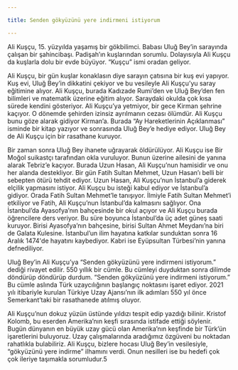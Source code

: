 ```yaml
---

title: Senden gökyüzünü yere indirmeni istiyorum

---
```

Ali Kuşçu, 15. yüzyılda yaşamış bir gökbilimci. Babası Uluğ Bey’in sarayında çalışan bir şahincibaşı. Padişah’ın kuşlarından sorumlu. Dolayısıyla Ali Kuşçu da kuşlarla dolu bir evde büyüyor. “Kuşçu” ismi oradan geliyor.

Ali Kuşçu, bir gün kuşlar konaklasın diye sarayın çatısına bir kuş evi yapıyor. Kuş evi, Uluğ Bey’in dikkatini çekiyor ve bu vesileyle Ali Kuşçu’yu saray eğitimine alıyor. Ali Kuşçu, burada Kadızade Rumi’den ve Uluğ Bey’den fen bilimleri ve matematik üzerine eğitim alıyor. Saraydaki okulda çok kısa sürede kendini gösteriyor. Ali Kuşçu’ya yetmiyor, bir gece Kirman şehrine kaçıyor. O dönemde şehirden izinsiz ayrılmanın cezası ölümdür. Ali Kuşçu bunu göze alarak gidiyor Kirman’a. Burada “Ay Hareketlerinin Açıklanması” isminde bir kitap yazıyor ve sonrasında Uluğ Bey’e hediye ediyor. Uluğ Bey de Ali Kuşçu için bir rasathane kuruyor.

Bir zaman sonra Uluğ Bey ihanete uğrayarak öldürülüyor. Ali Kuşçu ise Bir Moğol suikastçı tarafından okla vuruluyor. Bunun üzerine ailesini de yanına alarak Tebriz’e kaçıyor. Burada Uzun Hasan, Ali Kuşçu’nun hamisidir ve onu her alanda destekliyor. Bir gün Fatih Sultan Mehmet, Uzun Hasan’ı belli bir sebepten ötürü tehdit ediyor. Uzun Hasan, Ali Kuşçu’nun İstanbul’a giderek elçilik yapmasını istiyor. Ali Kuşçu bu isteği kabul ediyor ve İstanbul’a gidiyor. Orada Fatih Sultan Mehmet’le tanışıyor. İlmiyle Fatih Sultan Mehmet’i etkiliyor ve Fatih, Ali Kuşçu’nun İstanbul’da kalmasını sağlıyor. Ona İstanbul’da Ayasofya’nın bahçesinde bir okul açıyor ve Ali Kuşçu burada öğrencilere ders veriyor. Bu süre boyunca İstanbul’da üç adet güneş saati kuruyor. Birisi Ayasofya’nın bahçesine, birisi Sultan Ahmet Meydanı’na biri de Galata Kulesine. İstanbul’un ilim hayatına katkılar sunduktan sonra 16 Aralık 1474'de hayatını kaybediyor. Kabri ise Eyüpsultan Türbesi’nin yanına defnediliyor.

Uluğ Bey’in Ali Kuşçu’ya “Senden gökyüzünü yere indirmeni istiyorum.” dediği rivayet edilir. 550 yıllık bir cümle. Bu cümleyi duyduktan sonra dilimde döndürüp döndürüp durdum. “Senden gökyüzünü yere indirmeni istiyorum.” Bu cümle aslında Türk uzaycılığının başlangıç noktasını işaret ediyor. 2021 yılı itibariyle kurulan Türkiye Uzay Ajansı’nın ilk adımları 550 yıl önce Semerkant’taki bir rasathanede atılmış oluyor.

Ali Kuşçu’nun dokuz yüzün üstünde yıldızı tespit edip yazdığı bilinir. Kristof Kolomb, bu eserden Amerika’nın keşfi sırasında istifade ettiği söylenir. Bugün dünyanın en büyük uzay gücü olan Amerika’nın keşfinde bir Türk’ün işaretlerini buluyoruz. Uzay çalışmalarında aradığımız özgüveni bu noktadan rahatlıkla bulabiliriz. Ali Kuşçu, bizlere hocası Uluğ Bey’in vesilesiyle, “gökyüzünü yere indirme” ilhamını verdi. Onun nesilleri ise bu hedefi çok çok ileriye taşımakla sorumludur.5